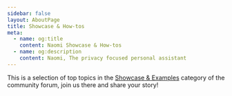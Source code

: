 ```yaml
---
sidebar: false
layout: AboutPage
title: Showcase & How-tos
meta:
  - name: og:title
    content: Naomi Showcase & How-tos
  - name: og:description
    content: Naomi, The privacy focused personal assistant
---
```


<style>
.big-title {
  font-family: 'Open Sans', sans-serif;
  font-size: 2rem;
  font-weight: 400;
  text-align: center;
}
img.illustration {
  width: 50%;
  transform: translateX(50%);
}
@media (max-width: 719px) {
  img.illustration {
    width: 100%;
    transform: translateX(0);
  }
}
</style>

This is a selection of top topics in the [Showcase & Examples](https://support.projectnaomi.com/forums/forum/general-forum/showcase-examples) category of the community forum, join us there and share your story!

<CommunityTutorials/>

